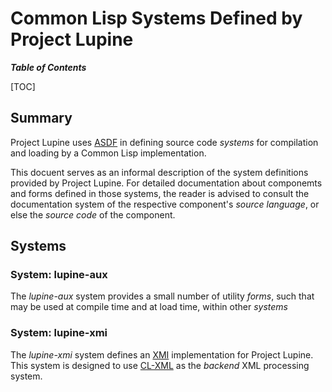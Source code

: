 Common Lisp Systems Defined by Project Lupine
=============================================

_**Table of Contents**_

[TOC]

## Summary

Project Lupine uses [ASDF][asdf] in defining source code _systems_ for compilation and loading by a Common Lisp implementation.

This docuent serves as an informal description of the system definitions provided by Project Lupine. For detailed documentation about componemts and forms defined in those systems, the reader is advised to consult the documentation system of the respective component's _source language_, or else the _source code_ of the component.

## Systems

### System: lupine-aux

The _lupine-aux_ system provides a small number of utility _forms_, such that may be used at compile time and at load time, within other _systems_

### System: lupine-xmi

The _lupine-xmi_ system defines an [XMI][xmi] implementation for Project Lupine. This system is designed to use [CL-XML][cl-xml] as the _backend_ XML processing system. 

[asdf]: http://common-lisp.net/project/asdf/
[xmi]: http://www.omg.org/spec/XMI/
[cl-xml]: http://common-lisp.net/project/cl-xml/
